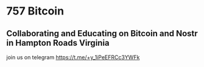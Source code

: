 # 757 Bitcoin
## Collaborating and Educating on Bitcoin and Nostr in Hampton Roads Virginia
join us on telegram https://t.me/+y_1iPeEFRCc3YWFk
